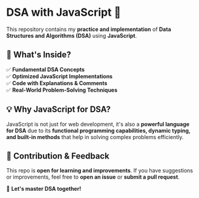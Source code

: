 # DSA with JavaScript 🚀  

This repository contains my **practice and implementation** of **Data Structures and Algorithms (DSA)** using **JavaScript**.  

## 📌 What's Inside?
✅ **Fundamental DSA Concepts**  
✅ **Optimized JavaScript Implementations**  
✅ **Code with Explanations & Comments**  
✅ **Real-World Problem-Solving Techniques**  

## 💡 Why JavaScript for DSA?
JavaScript is not just for web development, it's also a **powerful language for DSA** due to its **functional programming capabilities, dynamic typing, and built-in methods** that help in solving complex problems efficiently.  

## 📜 Contribution & Feedback
This repo is **open for learning and improvements**. If you have suggestions or improvements, feel free to **open an issue** or **submit a pull request**.  

🚀 **Let's master DSA together!**
